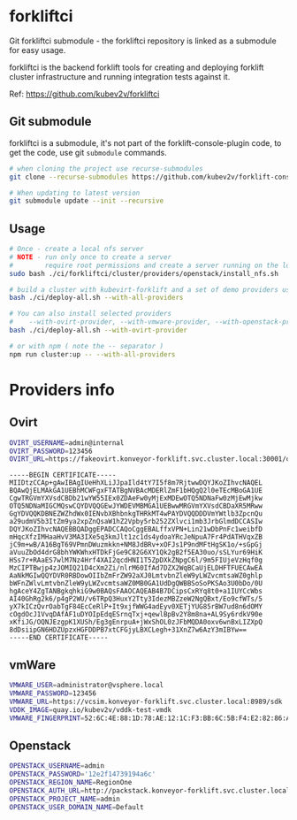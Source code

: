 # forkliftci

Git forkliftci submodule - the forkliftci repository is linked as a submodule for easy usage.

forkliftci is the backend forklift tools for creating and deploying forklift cluster infrastructure and running integration tests against it.

Ref: https://github.com/kubev2v/forkliftci

## Git submodule

forkliftci is a submodule, it's not part of the forklift-console-plugin code,
to get the code, use git `submodule` commands.

``` bash
# when cloning the project use recurse-submodules
git clone --recurse-submodules https://github.com/kubev2v/forklift-console-plugin.git

# When updating to latest version
git submodule update --init --recursive
```

## Usage

``` bash
# Once - create a local nfs server
# NOTE - run only once to create a server
#        require root permissions and create a server running on the local machine
sudo bash ./ci/forkliftci/cluster/providers/openstack/install_nfs.sh

# build a cluster with kubevirt-forklift and a set of demo providers using forkliftci
bash ./ci/deploy-all.sh --with-all-providers

# You can also install selected providers
#    --with-ovirt-provider, --with-vmware-provider, --with-openstack-provider
bash ./ci/deploy-all.sh --with-ovirt-provider

# or with npm ( note the -- separator )
npm run cluster:up -- --with-all-providers
```

# Providers info

## Ovirt

``` bash
OVIRT_USERNAME=admin@internal
OVIRT_PASSWORD=123456
OVIRT_URL=https://fakeovirt.konveyor-forklift.svc.cluster.local:30001/ovirt-engine/api
```

```
-----BEGIN CERTIFICATE-----
MIIDtzCCAp+gAwIBAgIUeHhXLiJJpaIld4tY7I5f8m7RjtwwDQYJKoZIhvcNAQEL
BQAwQjELMAkGA1UEBhMCWFgxFTATBgNVBAcMDERlZmF1bHQgQ2l0eTEcMBoGA1UE
CgwTRGVmYXVsdCBDb21wYW55IEx0ZDAeFw0yMjExMDEwOTQ5NDNaFw0zMjEwMjkw
OTQ5NDNaMIGCMQswCQYDVQQGEwJYWDEVMBMGA1UEBwwMRGVmYXVsdCBDaXR5MRww
GgYDVQQKDBNEZWZhdWx0IENvbXBhbnkgTHRkMT4wPAYDVQQDDDVmYWtlb3ZpcnQu
a29udmV5b3ItZm9ya2xpZnQsaW1hZ2Vpby5rb252ZXlvci1mb3JrbGlmdDCCASIw
DQYJKoZIhvcNAQEBBQADggEPADCCAQoCggEBALffxVPN+Lin21wDbPnFc1weibfD
mHqcXfzIMHaaHvV3MA3IXe5q3kmJlt1zc1ds4ydoaYRcJeNpuA7Fr4PdATHVqxZB
jC9m+wB/A16BgT69VPmnDWuzmkkn+NM8JdBRv+xOFJs1P9ndMFtHgSK1o/+sGpGj
aVuuZbOd4drG8bhYWKWhxHTDkFjGe9C82G6XY1Qk2gB2f5EA30uo/sSLYur69HiK
HSs7r+RAaES7wlM7Nz4Hrf4XAI2qcdHNI1T5ZpDXkZNpgC6l/9m5FIUjeVzHqf0g
MzCIPTBwjp4zJOMIQ21D4cXm2Zi/nlrM60IfAd7DZX2WqBCaUjELDHFTFUECAwEA
AaNkMGIwQQYDVR0RBDowOIIbZmFrZW92aXJ0LmtvbnZleW9yLWZvcmtsaWZ0ghlp
bWFnZWlvLmtvbnZleW9yLWZvcmtsaWZ0MB0GA1UdDgQWBBSoSoPKSAo3U0bDo/0U
hgAceY4ZgTANBgkqhkiG9w0BAQsFAAOCAQEAB4B7DCipsCxRYq8t0+a1IUYCcWbs
AI40GhRg2k6/p4gP2WU/v6TRpQ3HuxY2Tty3IdezMBZzeW2NgQBxt/Eo9cfWTs/5
yX7kICzQvrOabTgF84EcCeRlP+It9xjfWWG4adEyv0XETjYUG85rBW7ud8n6dOMY
cOgdOcJ1VvqDAfAF1uDYOIpEdqESrnqTxj+qewlBpBv2Y8m8na+AL9Sy6rdkV90e
xKfiJG/OQNJEzgpK1XUSh/Eg3gEnrpuA+jWxShOL0zJFbMQDA0oxv6wnBxLIZXpQ
8dDsiipGN6HDZUpzxHGFDDPB7xtCFGjyLBXCLegh+31XnZ7w6AzY3mIBYw==
-----END CERTIFICATE-----
```

## vmWare

``` bash
VMWARE_USER=administrator@vsphere.local
VMWARE_PASSWORD=123456
VMWARE_URL=https://vcsim.konveyor-forklift.svc.cluster.local:8989/sdk
VDDK_IMAGE=quay.io/kubev2v/vddk-test-vmdk
VMWARE_FINGERPRINT=52:6C:4E:88:1D:78:AE:12:1C:F3:BB:6C:5B:F4:E2:82:86:A7:08:AF
```

## Openstack

``` bash
OPENSTACK_USERNAME=admin
OPENSTACK_PASSWORD='12e2f14739194a6c'
OPENSTACK_REGION_NAME=RegionOne
OPENSTACK_AUTH_URL=http://packstack.konveyor-forklift.svc.cluster.local:5000/v3
OPENSTACK_PROJECT_NAME=admin
OPENSTACK_USER_DOMAIN_NAME=Default
```
